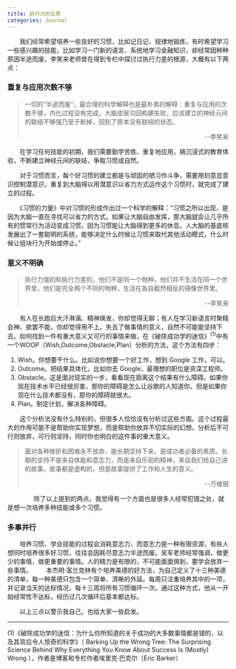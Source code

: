 ```yaml
---
title: 执行力的反思
categories: Journal
---
```

　　我们经常希望培养一些良好的习惯，比如记日记、规律地锻炼，有时希望学习一些感兴趣的技能，比如学习一门新的语言、系统地学习金融知识，却经常因种种原因半途而废，李笑来老师曾在得到专栏中探讨过执行力差的根源，大概有以下两点：

### 重复与应用次数不够
>一切的“半途而废”，最合理的科学解释也是最朴素的解释：重复与应用的次数不够，内化过程没有完成，大脑皮层沟回构建失败，应该建立的神经元间的联结不够强乃至于断掉，回到了原本没有联结的状态。<p style="text-align:right">--李笑来</p>

　　在学习任何技能的初期，我们需要勤学苦练、重复地应用，搞沉浸式的教育体验，不断建立神经元间的联结，争取习惯成自然。

　　对于习惯而言，每个好习惯的建立都是与顽固的陋习作斗争，需要用刻意显意识控制潜意识，重复到大脑得以用潜意识以省力方式运作这个习惯时，就完成了建立的过程。

　　《习惯的力量》中对习惯的形成作出过一个科学的解释：“习惯之所以出现，是因为大脑一直在寻找可以省力的方式。如果让大脑自由发挥，那大脑就会让几乎所有的惯常行为活动变成习惯，因为习惯能让大脑得到更多的休息。人大脑的基底核发展出了一套聪明的系统，能够决定什么时候让习惯来取代其他活动模式，什么时候让组块行为开始或停止。”

### 意义不明确
>执行力强的和执行力差的，他们不是同一个物种，他们并不生活在同一个世界里，他们是完全两个不同的物种，生活在各自截然相反的镜像世界里。<p style="text-align:right">--李笑来</p>

　　有人在长跑后大汗淋漓、精神焕发，你却觉得无聊；有人在学习新语言时聚精会神、欲罢不能，你却觉得用不上。失去了做事情的意义，自然不可能能坚持下去。如何找到一件有重大意义又可行的事情来做，在《破除成功学的迷信》<sup>(1)</sup>中有一个WOOP（Wish,Outcome,Obstacle,Plan）分析的方法，这个方法有四步：
1. Wish。你想要干什么。比如说你想要一个好工作，想到 Google 工作，可以。
2. Outcome。把结果具体化，比如你去 Google，最理想的职位是资深工程师。
3. Obstacle。这是面对现实的一步，看看现在距离这个结果有什么障碍。如果你现在技术水平已经很厉害，那你的障碍是怎么让谷歌的人知道你。但是如果你现在什么技术都没有，那你的障碍就很大。
4. Plan。制定计划，解决各种障碍。


　　这个分析法没有什么特别的，但很多人恰恰没有分析过这些方面。这个过程最大的作用可能不是帮助你实现梦想，而是帮助你放弃不切实际的幻想。分析后不可行则放弃，可行则坚持，同时你也明白的这件事的重大意义。

>面对各种挫折和困难永不放弃，能长期坚持下来，是成功者必备的素质。长期的坚持不是来自体能和意志力，而是来自乐观的精神，来自我们给自己讲的故事。故事都是虚构的，但是故事提供了工作和人生的意义。<p style="text-align:right">--万维钢</p>

　　
　　除了以上提到的两点，我觉得有一个方面也是很多人经常犯错之处，就是想一次培养多种技能或多个习惯。

### 多事并行
　　培养习惯、学会技能的过程会消耗意志力，而意志力是一种有限资源，有些人想同时培养很多好习惯，往往会因耗尽意志力半途而废。吴军老师经常强调，做更少的事情，做更重要的事情。人的精力是有限的，不可能面面俱到，要学会放弃一些事情。
　　本杰明·富兰克林有个培养美德的好方法，为自己定义了十三种美德的清单，每一种美德只包含一个简单、清晰的外延。每周只注重培养其中的一项，并记录当天的达标情况，每十三周将所有习惯循环一次。通过这种方式，他从一开始经常性不达标，经历过几次循环后基本都达标。

　　以上三点以警示我自己，也给大家一些启发。


---------------
(1)《破除成功学的迷信：为什么你所知道的关于成功的大多数事情都是错的，以及其背后令人惊奇的科学》（ Barking Up the Wrong Tree: The Surprising Science Behind Why Everything You Know About Success Is (Mostly) Wrong ），作者是博客和专栏作者埃里克·巴克尔（Eric Barker）




